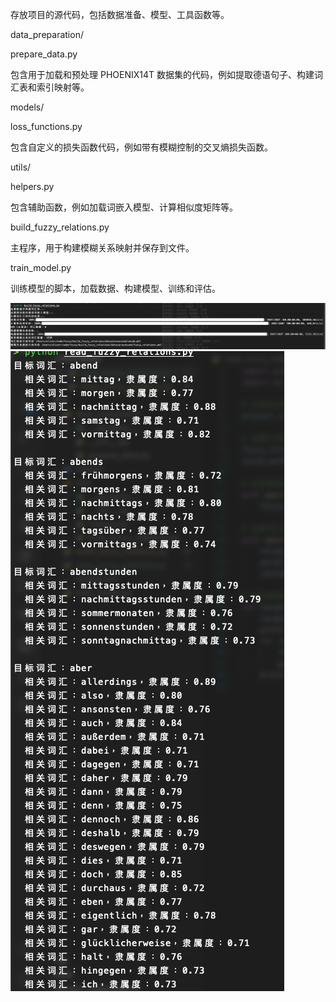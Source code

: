 存放项目的源代码，包括数据准备、模型、工具函数等。

data_preparation/

prepare_data.py

包含用于加载和预处理 PHOENIX14T 数据集的代码，例如提取德语句子、构建词汇表和索引映射等。

models/

loss_functions.py

包含自定义的损失函数代码，例如带有模糊控制的交叉熵损失函数。

utils/

helpers.py

包含辅助函数，例如加载词嵌入模型、计算相似度矩阵等。

build_fuzzy_relations.py

主程序，用于构建模糊关系映射并保存到文件。

train_model.py

训练模型的脚本，加载数据、构建模型、训练和评估。


![](./doc/build.png)
![](./doc/read.png)
